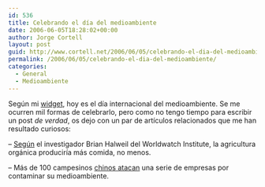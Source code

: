 ```yaml
---
id: 536
title: Celebrando el dí­a del medioambiente
date: 2006-06-05T18:28:02+00:00
author: Jorge Cortell
layout: post
guid: http://www.cortell.net/2006/06/05/celebrando-el-dia-del-medioambiente/
permalink: /2006/06/05/celebrando-el-dia-del-medioambiente/
categories:
  - General
  - Medioambiente
---
```

Según mi <a target="_blank" title="widget" href="http://www.widgetgallery.com/index.php?show=25&author=2454">widget</a>, hoy es el dí­a internacional del medioambiente. Se me ocurren mil formas de celebrarlo, pero como no tengo tiempo para escribir un post _de verdad_, os dejo con un par de artí­culos relacionados que me han resultado curiosos:

&#8211; <a target="_blank" title="organic farming" href="http://www.worldwatch.org/live/discussion/122">Según</a> el investigador Brian Halweil del Worldwatch Institute, la agricultura orgánica producirí­a más comida, no menos.

&#8211; Más de 100 campesinos <a target="_blank" title="ataque chino" href="http://www.china5e.com/news/huanbao/200604/200604110009.html">chinos atacan</a> una serie de empresas por contaminar su medioambiente.